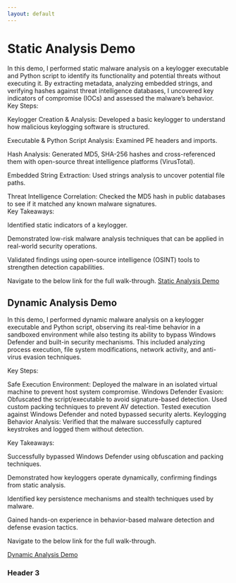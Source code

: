 ```yaml
---
layout: default
---
```



# Static Analysis Demo

<p>In this demo, I performed static malware analysis on a keylogger executable and Python script to identify its functionality and potential threats without executing it. By extracting metadata, analyzing embedded strings, and verifying hashes against threat intelligence databases, I uncovered key indicators of compromise (IOCs) and assessed the malware’s behavior. 
<br>
Key Steps:

Keylogger Creation & Analysis: Developed a basic keylogger to understand how malicious keylogging software is structured.

Executable & Python Script Analysis: Examined PE headers and imports.

Hash Analysis: Generated MD5, SHA-256 hashes and cross-referenced them with open-source threat intelligence platforms (VirusTotal).

Embedded String Extraction: Used strings analysis to uncover potential file paths.

Threat Intelligence Correlation: Checked the MD5 hash in public databases to see if it matched any known malware signatures.
</br>
Key Takeaways:

Identified static indicators of a keylogger.

Demonstrated low-risk malware analysis techniques that can be applied in real-world security operations.

Validated findings using open-source intelligence (OSINT) tools to strengthen detection capabilities.

Navigate to the below link for the full walk-through.
[Static Analysis Demo](https://youtu.be/vjDuOHOMlJc?si=TqcFx6O982eB3LV_) </p>

## Dynamic Analysis Demo

<p>In this demo, I performed dynamic malware analysis on a keylogger executable and Python script, observing its real-time behavior in a sandboxed environment while also testing its ability to bypass Windows Defender and built-in security mechanisms. This included analyzing process execution, file system modifications, network activity, and anti-virus evasion techniques.

Key Steps:

Safe Execution Environment: Deployed the malware in an isolated virtual machine to prevent host system compromise.
Windows Defender Evasion: Obfuscated the script/executable to avoid signature-based detection.
Used custom packing techniques to prevent AV detection. 
Tested execution against Windows Defender and noted bypassed security alerts. 
Keylogging Behavior Analysis: Verified that the malware successfully captured keystrokes and logged them without detection.

Key Takeaways:

Successfully bypassed Windows Defender using obfuscation and packing techniques.

Demonstrated how keyloggers operate dynamically, confirming findings from static analysis.

Identified key persistence mechanisms and stealth techniques used by malware.

Gained hands-on experience in behavior-based malware detection and defense evasion tactics.

Navigate to the below link for the full walk-through.

[Dynamic Analysis Demo](https://youtu.be/RvHy83w9o5A?si=A4rtUoZElggDOkA1) </p>
### Header 3



